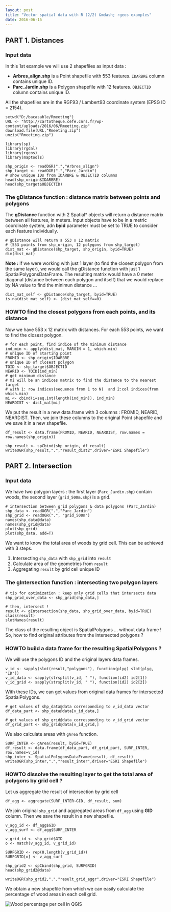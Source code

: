 ```yaml
---
layout: post
title: "Vector spatial data with R (2/2) &mdash; rgeos examples"
date: 2016-06-15
---
```


## PART 1. Distances

### Input data 

In this 1st example we will use 2 shapefiles as input data :

- **Arbres_align.shp** is a Point shapefile with 553 features. `IDARBRE` column contains unique ID. 
- **Parc_Jardin.shp** is a Polygon shapefile with 12 features. `OBJECTID` column contains unique ID.

All the shapefiles are in the RGF93 / Lambert93 coordinate system (EPSG ID = 2154).

```
setwd("D:/bacasable/Rmeeting")
URL <- "http://cartotheque.cefe.cnrs.fr/wp-content/uploads/2016/06/Rmeeting.zip"
download.file(URL,"Rmeeting.zip")
unzip("Rmeeting.zip")

library(sp)
library(rgdal)
library(rgeos)
library(maptools)
```

```
shp_origin <- readOGR(".","Arbres_align")
shp_target <- readOGR(".","Parc_Jardin")
# show unique IDs from IDARBRE & OBJECTID columns 
head(shp_origin$IDARBRE)
head(shp_target$OBJECTID)
```

### The gDistance function : distance matrix between points and polygons

The **gDistance** function with 2 Spatial\* objects will return a distance matrix between all features, in meters. Input objects have to be in a metric coordinate system, adn **byid** parameter must be set to TRUE to consider each feature individually.

```
# gDistance will return a 553 x 12 matrix
# (553 points from shp_origin, 12 polygons from shp_target)
dist_mat <- gDistance(shp_target, shp_origin, byid=TRUE)
dim(dist_mat)
```

**Note :** if we were working with just 1 layer (to find the closest polygon from the same layer), we would call the gDistance function with just 1 SpatialPolygonsDataFrame. The resulting matrix would have a 0 meter diagonal (distance between each polygon and itself) that we would replace by NA value to find the minimun distance ...

```
dist_mat_self <- gDistance(shp_target, byid=TRUE)
is.na(dist_mat_self) <- (dist_mat_self==0)
```

### HOWTO find the closest polygons from each points, and its distance 

Now we have 553 x 12 matrix with distances. For each 553 points, we want to find the closest polygon. 

```
# for each point, find indice of the minimum distance
ind_min <- apply(dist_mat, MARGIN = 1, which.min)
# unique ID of starting point
FROMID <- shp_origin$IDARBRE 
# unique ID of closest polygon
TOID <- shp_target$OBJECTID
NEARID <- TOID[ind_min]
# get minimum distance
# mi will be an indices matrix to find the distance to the nearest target
# with 1: row indices(sequence from 1 to N)  and 2:col indices(from which.min) 
mi <- cbind(i=seq.int(length(ind_min)), ind_min)
NEARDIST <- dist_mat[mi]
```

We put the result in a new data.frame with 3 columns : FROMID, NEARID, NEARDIST. Then, we join these columns to the original Point shapefile and we save it in a new shapefile.

```
df_result <- data.frame(FROMID, NEARID, NEARDIST, row.names = row.names(shp_origin))

shp_result <- spCbind(shp_origin, df_result)
writeOGR(shp_result,".","result_dist2",driver="ESRI Shapefile")
```

## PART 2. Intersection

### Input data

We have two polygon layers : the first layer (`Parc_Jardin.shp`) contain woods, the second layer (`grid_500m.shp`) is a grid. 

```
# intersection between grid polygons & data polygons (Parc_Jardin)
shp_data <- readOGR(".","Parc_Jardin")
shp_grid <- readOGR(".", "grid_500m")
names(shp_data@data)
names(shp_grid@data)
plot(shp_grid)
plot(shp_data, add=T)
```

We want to know the total area of woods by grid cell. This can be achieved with 3 steps.

1. Intersecting `shp_data` with `shp_grid` into `result`
2. Calculate area of the geometries from `result`
3. Aggregating `result` by grid cell unique ID

### The gIntersection function : intersecting two polygon layers

```
# tip for optimization : keep only grid cells that intersects data 
shp_grid_over_data <- shp_grid[shp_data,]

# then, intersect !
result <- gIntersection(shp_data, shp_grid_over_data, byid=TRUE)
class(result)
slotNames(result)
```

The class of the resulting object is SpatialPolygons ... without data frame ! So, how to find original attributes from the intersected polygons ?

### HOWTO build a data frame for the resulting SpatialPolygons ? 

We will use the polygons ID and the original layers data frames.

```
v_id <- sapply(slot(result,"polygons"), function(plyg) slot(plyg, "ID"))
v_id_data <- sapply(strsplit(v_id, " "), function(id2) id2[1])
v_id_grid <- sapply(strsplit(v_id, " "), function(id2) id2[2])
```

With these IDs, we can get values from original data frames for intersected SpatialPolygons.

```
# get values of shp_data@data corresponding to v_id_data vector
df_data_part <- shp_data@data[v_id_data,]

# get values of shp_grid@data corresponding to v_id_grid vector
df_grid_part <- shp_grid@data[v_id_grid,]
```

We also calculate areas with `gArea` function.
```
SURF_INTER <- gArea(result, byid=TRUE)
df_result <- data.frame(df_data_part, df_grid_part, SURF_INTER, row.names=v_id)
shp_inter <- SpatialPolygonsDataFrame(result, df_result)
writeOGR(shp_inter,".","result_inter",driver="ESRI Shapefile")
```

### HOWTO dissolve the resulting layer to get the total area of polygons by grid cell ?

Let us aggregate the result of intersection by grid cell

```
df_agg <- aggregate(SURF_INTER~GID, df_result, sum)
```

We join original `shp_grid` and aggregated areas from `df_agg` using **GID** column. Then we save the result in a new shapefile.

```
v_agg_id <- df_agg$GID
v_agg_surf <- df_agg$SURF_INTER

v_grid_id <- shp_grid$GID
o <- match(v_agg_id, v_grid_id)

SURFGRID <- rep(0,length(v_grid_id))
SURFGRID[o] <- v_agg_surf

shp_grid2 <- spCbind(shp_grid, SURFGRID)
head(shp_grid2@data)

writeOGR(shp_grid2,".","result_grid_aggr",driver="ESRI Shapefile")
```

We obtain a new shapefile from which we can easily calculate the percentage of wood areas in each cell grid.

![Wood percentage per cell in QGIS](qgis_aggrwood.png)